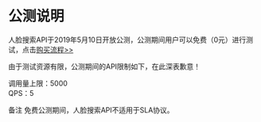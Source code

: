 # 公测说明

人脸搜索API于2019年5月10日开放公测，公测期间用户可以免费（0元）进行测试，点击[购买流程>>](../Pricing/Purchase-Process.md)

由于测试资源有限，公测期间的API限制如下，在此深表歉意！

调用量上限：5000  
QPS：5

备注
免费公测期间，人脸搜索API不适用于SLA协议。

